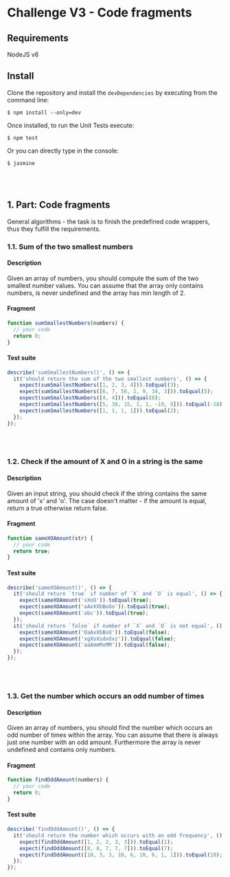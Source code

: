 # Challenge V3 - Code fragments

## Requirements

NodeJS v6

## Install

Clone the repository and install the `devDependencies` by executing from the command line:

`$ npm install --only=dev`

Once installed, to run the Unit Tests execute:

`$ npm test`

Or you can directly type in the console:

`$ jasmine`


<br><br>

## 1. Part: Code fragments

General algorithms - the task is to finish the predefined code wrappers, thus they fulfill the requirements.

### 1.1. Sum of the two smallest numbers

#### Description

Given an array of numbers, you should compute the sum of the two smallest number values. You can assume that the array only contains
numbers, is never undefined and the array has min length of 2.

#### Fragment

``` javascript
function sumSmallestNumbers(numbers) {
  // your code
  return 0;
}
```

#### Test suite

``` javascript
describe('sumSmallestNumbers()', () => {
  it('should return the sum of the two smallest numbers', () => {
    expect(sumSmallestNumbers([1, 2, 3, 4])).toEqual(3);
    expect(sumSmallestNumbers([6, 7, 56, 2, 9, 34, 3])).toEqual(5);
    expect(sumSmallestNumbers([4, 4])).toEqual(8);
    expect(sumSmallestNumbers([5, 38, 15, 1, 1, -19, 9])).toEqual(-18);
    expect(sumSmallestNumbers([1, 1, 1, 1])).toEqual(2);
  });
});
```

<br><br>

### 1.2. Check if the amount of X and O in a string is the same

#### Description

Given an input string, you should check if the string contains the same amount of 'x' and 'o'. The case doesn't matter - if the amount is equal,
return a true otherwise return false.

#### Fragment

``` javascript
function sameXOAmount(str) {
  // your code
  return true;
}
```

#### Test suite

``` javascript
describe('sameXOAmount()', () => {
  it('should return `true` if number of `X` and `O` is equal', () => {
    expect(sameXOAmount('xXoO')).toEqual(true);
    expect(sameXOAmount('aAxXXbBoOo')).toEqual(true);
    expect(sameXOAmount('abc')).toEqual(true);
  });
  it('should return `false` if number of `X` and `O` is not equal', () => {
    expect(sameXOAmount('OaAxXbBoO')).toEqual(false);
    expect(sameXOAmount('xgXoXsdxOxz')).toEqual(false);
    expect(sameXOAmount('aaAmmMxMM')).toEqual(false);
  });
});
```

<br><br>

### 1.3. Get the number which occurs an odd number of times

#### Description

Given an array of numbers, you should find the number which occurs an odd number of times within the array. You can assume that there is
always just one number with an odd amount. Furthermore the array is never undefined and contains only numbers.

#### Fragment

``` javascript
function findOddAmount(numbers) {
  // your code
  return 0;
}
```

#### Test suite

``` javascript
describe('findOddAmount()', () => {
  it('should return the number which occurs with an odd frequency', () => {
    expect(findOddAmount([1, 2, 2, 3, 3])).toEqual(1);
    expect(findOddAmount([8, 8, 7, 7, 7])).toEqual(7);
    expect(findOddAmount([10, 3, 3, 10, 6, 10, 6, 1, 1])).toEqual(10);
  });
});
```
